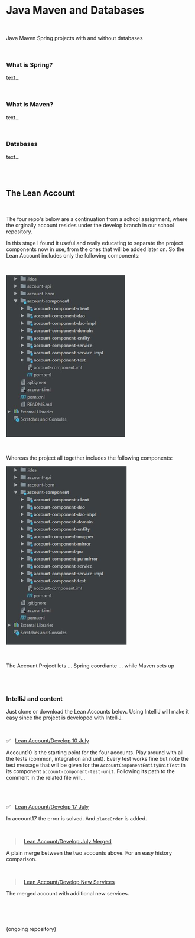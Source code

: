 # Java Maven and Databases

<br>

Java Maven Spring projects with and without databases

<br>

### What is Spring?

text...

<br>

### What is Maven?

text...

<br>

### Databases

text...

<br>
<br>

## The Lean Account

<br>

The four repo's below are a continuation from a school assignment, where the orginally account resides under the develop branch in our school repository.

In this stage I found it useful and really educating to separate the project components now in use, from the ones that will be added later on. So the Lean Account includes only the following components: 

<br>

![the components in the lean account](/images/components_lean_acc.jpg)

<br>

Whereas the project all together includes the following components:

![the components all together](/images/components_alltogether.jpg)  

<br>

The Account Project lets ...  Spring coordiante ... while Maven sets up

 
<br>
<br>


### IntelliJ and content 

Just clone or download the Lean Accounts below. Using IntelliJ will make it easy since the project is developed with IntelliJ. 

<br>

✅ &nbsp; [Lean Account/Develop 10 July](https://github.com/evajavadev/Lean_AccountDevelop10July)

Account10 is the starting point for the four accounts. Play around with all the tests (common, integration and unit). Every test works fine but note the test message that will be given for the `AccountComponentEntityUnitTest` in its component `account-component-test-unit`. Following its path to the comment in the related file will...   

<br>
<br>

✅ &nbsp; [Lean Account/Develop 17 July](https://github.com/evajavadev/Lean_AccountDevelop17July)

In account17 the error is solved. And `placeOrder` is added. 

<br>

> &nbsp; [Lean Account/Develop July Merged](https://github.com/evajavadev/Lean_AccountDevelopJulyMerged) 

A plain merge between the two accounts above. For an easy history comparison. 

<br>

> &nbsp; [Lean Account/Develop New Services](https://github.com/evajavadev/Lean_AccountDevelopNewServices)  

The merged account with additional new services.

<br>
<br>
<br>

(ongoing repository)

